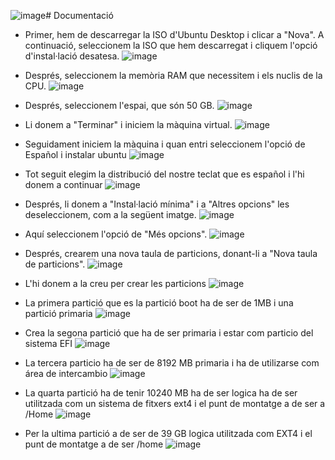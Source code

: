![image](https://github.com/user-attachments/assets/c100696f-3d51-40ce-8459-b609e0f08d53)# Documentació
- Primer, hem de descarregar la ISO d'Ubuntu Desktop i clicar a "Nova". A continuació, seleccionem la ISO que hem descarregat i cliquem l'opció d'instal·lació desatesa.
![image](https://github.com/user-attachments/assets/29f33420-2401-4e30-be16-348d7fc55fb1)

- Després, seleccionem la memòria RAM que necessitem i els nuclis de la CPU.
![image](https://github.com/user-attachments/assets/bac98be5-1462-4600-84b3-8dcbcf9242f6)

- Després, seleccionem l'espai, que són 50 GB.
  ![image](https://github.com/user-attachments/assets/7b6c96d2-5b11-4e34-933e-549b32564f8e)

- Li donem a "Terminar" i iniciem la màquina virtual.
![image](https://github.com/user-attachments/assets/35946dbf-2357-48f8-b2b5-a48e5869dfd1)

- Seguidament iniciem la màquina i quan entri seleccionem l'opció de Español i instalar ubuntu
![image](https://github.com/user-attachments/assets/e4b676e9-a843-45de-ba53-dfcde96b56d4)
- Tot seguit elegim la distribució del nostre teclat que es español i l'hi donem a continuar
![image](https://github.com/user-attachments/assets/2ea0e7b5-b2ea-4bb5-b22b-34676add79c6)
- Després, li donem a "Instal·lació mínima" i a "Altres opcions" les deseleccionem, com a la següent imatge.
![image](https://github.com/user-attachments/assets/3698bf94-e8fd-42af-ba25-de693895315e)
- Aquí seleccionem l'opció de "Més opcions".
![image](https://github.com/user-attachments/assets/394e3b54-5ddd-41b8-80a1-c474152ab625)
- Després, crearem una nova taula de particions, donant-li a "Nova taula de particions".
![image](https://github.com/user-attachments/assets/80f73a01-b1f3-41f5-9a6b-44c6c3a875f0)
- L'hi donem a la creu per crear les particions
![image](https://github.com/user-attachments/assets/9df9fe72-cbc7-4c47-b97d-a0f908443f57)
- La primera partició que es la partició boot ha de ser de 1MB i una partició primaria
![image](https://github.com/user-attachments/assets/05dcb71c-2e9b-45ed-ac15-b6582d3e7875)
- Crea la segona partició que ha de ser primaria i estar com particio del sistema EFI
![image](https://github.com/user-attachments/assets/183ddf6b-eeb7-4ac4-9d8a-47aa1e77dfc3)
- La tercera particio ha de ser de 8192 MB primaria i ha de utilizarse com área de intercambio
![image](https://github.com/user-attachments/assets/2650ad12-dadb-4a47-9eec-0ae0d8697d11)
- La quarta partició ha de tenir 10240 MB ha de ser logica ha de ser utilitzada com un sistema de fitxers ext4 i el punt de montatge a de ser a /Home
![image](https://github.com/user-attachments/assets/12f51b44-f08a-48a1-ac18-8165051e4164)
- Per la ultima partició a de ser de 39 GB logica utilitzada com EXT4 i el punt de montatge a de ser /home
![image](https://github.com/user-attachments/assets/c60f24d4-ddc3-49d3-b17d-c3529d17b3dd)














